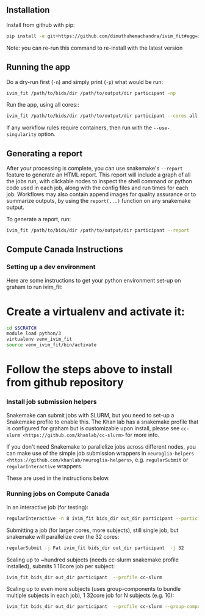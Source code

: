 ## Installation

Install from github with pip:

```bash
pip install -e git+https://github.com/dimuthuhemachandra/ivim_fit#egg=ivim_fit
```

Note: you can re-run this command to re-install with the latest version

## Running the app

Do a dry-run first (`-n`) and simply print (`-p`) what would be run:

```bash
ivim_fit /path/to/bids/dir /path/to/output/dir participant -np
```

Run the app, using all cores::

```bash
ivim_fit /path/to/bids/dir /path/to/output/dir participant --cores all
```

If any workflow rules require containers, then run with the `--use-singularity` option.

## Generating a report

After your processing is complete, you can use snakemake's `--report` feature to generate
an HTML report. This report will include a graph of all the jobs run, with clickable nodes
to inspect the shell command or python code used in each job, along with the config files and
run times for each job. Workflows may also contain append images for quality assurance or to
summarize outputs, by using the `report(...)` function on any snakemake output.

To generate a report, run:

```bash
ivim_fit /path/to/bids/dir /path/to/output/dir participant --report
```

## Compute Canada Instructions

### Setting up a dev environment

Here are some instructions to get your python environment set-up on graham to run ivim_fit:

# Create a virtualenv and activate it:

```bash
cd $SCRATCH
module load python/3
virtualenv venv_ivim_fit
source venv_ivim_fit/bin/activate
```

# Follow the steps above to install from github repository

### Install job submission helpers

Snakemake can submit jobs with SLURM, but you need to set-up a Snakemake profile to enable this. The Khan lab has a
snakemake profile that is configured for graham but is customizable upon install, please see `cc-slurm <https://github.com/khanlab/cc-slurm>` for more info.

If you don't need Snakemake to parallelize jobs across different nodes, you can make use of the simple job submission wrappers in `neuroglia-helpers <https://github.com/khanlab/neuroglia-helpers>`, e.g. `regularSubmit` or `regularInteractive` wrappers.

These are used in the instructions below.

### Running jobs on Compute Canada

In an interactive job (for testing):

```bash
regularInteractive -n 8 ivim_fit bids_dir out_dir participant --participant_label 001 -j 8
```

Submitting a job (for larger cores, more subjects), still single job, but snakemake will parallelize over the 32 cores:

```bash
regularSubmit -j Fat ivim_fit bids_dir out_dir participant  -j 32
```

Scaling up to ~hundred subjects (needs cc-slurm snakemake profile installed), submits 1 16core job per subject:

```bash
ivim_fit bids_dir out_dir participant  --profile cc-slurm
```

Scaling up to even more subjects (uses group-components to bundle multiple subjects in each job), 1 32core job for N subjects (e.g. 10):

```bash
ivim_fit bids_dir out_dir participant  --profile cc-slurm --group-components subj=10
```
